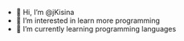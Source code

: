 - 👋 Hi, I’m @jKisina
- 👀 I’m interested in learn more programming 
- 🌱 I’m currently learning programming languages 

<!---
jKisina/jKisina is a ✨ special ✨ repository because its `README.md` (this file) appears on your GitHub profile.
You can click the Preview link to take a look at your changes.
--->
